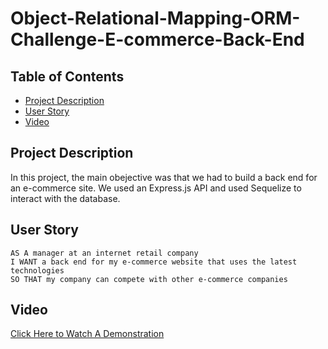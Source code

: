 # Object-Relational-Mapping-ORM-Challenge-E-commerce-Back-End


## Table of Contents
* [Project Description](#project-description)
* [User Story](#user-story)
* [Video](#video)


## Project Description

In this project, the main obejective was that we had to build a back end for an e-commerce site. We used an Express.js API and used Sequelize to interact with the database.

## User Story

```
AS A manager at an internet retail company
I WANT a back end for my e-commerce website that uses the latest technologies
SO THAT my company can compete with other e-commerce companies
```

## Video

[Click Here to Watch A Demonstration](https://drive.google.com/file/d/1XVFq213KCr2GAiyrqHgxxcSQ-xZmQp0P/view)

